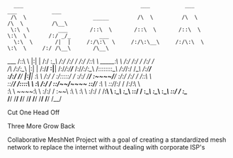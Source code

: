 # 
      ___                                     ___           ___           ___           ___                 
     /\  \                     _____         /\  \         /\  \         /\  \         /\__\                
     \:\  \         ___       /::\  \       /::\  \       /::\  \        \:\  \       /:/ _/_         ___   
      \:\  \       /|  |     /:/\:\  \     /:/\:\__\     /:/\:\  \        \:\  \     /:/ /\__\       /\__\  
  ___ /::\  \     |:|  |    /:/  \:\__\   /:/ /:/  /    /:/ /::\  \   _____\:\  \   /:/ /:/ _/_     /:/  /  
 /\  /:/\:\__\    |:|  |   /:/__/ \:|__| /:/_/:/__/___ /:/_/:/\:\__\ /::::::::\__\ /:/_/:/ /\__\   /:/__/   
 \:\/:/  \/__/  __|:|__|   \:\  \ /:/  / \:\/:::::/  / \:\/:/  \/__/ \:\~~\~~\/__/ \:\/:/ /:/  /  /::\  \   
  \::/__/      /::::\  \    \:\  /:/  /   \::/~~/~~~~   \::/__/       \:\  \        \::/_/:/  /  /:/\:\  \  
   \:\  \      ~~~~\:\  \    \:\/:/  /     \:\~~\        \:\  \        \:\  \        \:\/:/  /   \/__\:\  \ 
    \:\__\          \:\__\    \::/  /       \:\__\        \:\__\        \:\__\        \::/  /         \:\__\
     \/__/           \/__/     \/__/         \/__/         \/__/         \/__/         \/__/           \/__/



Cut One Head Off


Three More Grow Back





Collaborative MeshNet Project with a goal of creating a standardized mesh network to 
replace the internet without dealing with corporate ISP's
